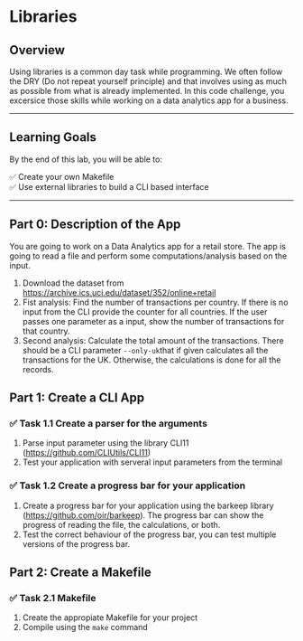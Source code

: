 # **Libraries**

## **Overview**
Using libraries is a common day task while programming. We often follow the DRY (Do not repeat yourself principle) and that involves using as much as possible from what is already implemented. In this code challenge, you excersice those skills while working on a data analytics app for a business.

---

## **Learning Goals**
By the end of this lab, you will be able to:

✅ Create your own Makefile  
✅ Use external libraries to build a CLI based interface  

---

## **Part 0: Description of the App**
You are going to work on a Data Analytics app for a retail store. The app is going to read a file and perform some computations/analysis based on the input.

1. Download the dataset from https://archive.ics.uci.edu/dataset/352/online+retail
2. Fist analysis: Find the number of transactions per country. If there is no input from the CLI provide the counter for all countries. If the user passes one parameter as a input, show the number of transactions for that country.
3. Second analysis: Calculate the total amount of the transactions. There should be a CLI parameter `--only-uk`that if given calculates all the transactions for the UK. Otherwise, the calculations is done for all the records.

## **Part 1: Create a CLI App**
### ✅ **Task 1.1 Create a parser for the arguments**

1. Parse input parameter using the library CLI11 (https://github.com/CLIUtils/CLI11)
2. Test your application with serveral input parameters from the terminal


### ✅ **Task 1.2 Create a progress bar for your application**
1. Create a progress bar for your application using the barkeep library (https://github.com/oir/barkeep). The progress bar can show the progress of reading the file, the calculations, or both.
2. Test the correct behaviour of the progress bar, you can test multiple versions of the progress bar.

## **Part 2: Create a Makefile**
### ✅ **Task 2.1 Makefile**
1. Create the appropiate Makefile for your project
2. Compile using the `make` command
